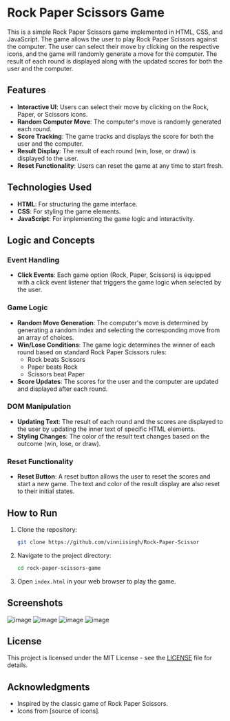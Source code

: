 # Rock Paper Scissors Game

This is a simple Rock Paper Scissors game implemented in HTML, CSS, and JavaScript. The game allows the user to play Rock Paper Scissors against the computer. The user can select their move by clicking on the respective icons, and the game will randomly generate a move for the computer. The result of each round is displayed along with the updated scores for both the user and the computer.

## Features

- **Interactive UI**: Users can select their move by clicking on the Rock, Paper, or Scissors icons.
- **Random Computer Move**: The computer's move is randomly generated each round.
- **Score Tracking**: The game tracks and displays the score for both the user and the computer.
- **Result Display**: The result of each round (win, lose, or draw) is displayed to the user.
- **Reset Functionality**: Users can reset the game at any time to start fresh.

## Technologies Used

- **HTML**: For structuring the game interface.
- **CSS**: For styling the game elements.
- **JavaScript**: For implementing the game logic and interactivity.

## Logic and Concepts

### Event Handling
- **Click Events**: Each game option (Rock, Paper, Scissors) is equipped with a click event listener that triggers the game logic when selected by the user.

### Game Logic
- **Random Move Generation**: The computer's move is determined by generating a random index and selecting the corresponding move from an array of choices.
- **Win/Lose Conditions**: The game logic determines the winner of each round based on standard Rock Paper Scissors rules:
  - Rock beats Scissors
  - Paper beats Rock
  - Scissors beat Paper
- **Score Updates**: The scores for the user and the computer are updated and displayed after each round.

### DOM Manipulation
- **Updating Text**: The result of each round and the scores are displayed to the user by updating the inner text of specific HTML elements.
- **Styling Changes**: The color of the result text changes based on the outcome (win, lose, or draw).

### Reset Functionality
- **Reset Button**: A reset button allows the user to reset the scores and start a new game. The text and color of the result display are also reset to their initial states.

## How to Run

1. Clone the repository:
    ```bash
    git clone https://github.com/vinniisingh/Rock-Paper-Scissor
    ```
2. Navigate to the project directory:
    ```bash
    cd rock-paper-scissors-game
    ```
3. Open `index.html` in your web browser to play the game.

## Screenshots


![image](https://github.com/vinniisingh/Rock-Paper-Scissor/assets/114791073/630055a2-fc1c-46c9-a0a3-b4c19f8704f9)
![image](https://github.com/vinniisingh/Rock-Paper-Scissor/assets/114791073/3571179b-fc4e-4f78-ab02-a8580db144e5)
![image](https://github.com/vinniisingh/Rock-Paper-Scissor/assets/114791073/d42913bb-dffe-4bf5-83a3-7b198650c40c)
![image](https://github.com/vinniisingh/Rock-Paper-Scissor/assets/114791073/874d1766-f60a-4ce4-afdd-6de1672e6aa9)





## License

This project is licensed under the MIT License - see the [LICENSE](LICENSE) file for details.

## Acknowledgments

- Inspired by the classic game of Rock Paper Scissors.
- Icons from [source of icons].
